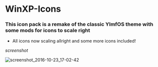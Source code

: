 # WinXP-Icons
### This icon pack is a remake of the classic YlmfOS theme with some mods for icons to scale right

- All icons now scaling allright and some more icons included!

*screenshot*

![screenshot_2016-10-23_17-02-42](https://cloud.githubusercontent.com/assets/15310985/19629397/873d0644-9942-11e6-90f9-b55e618cda29.png)

